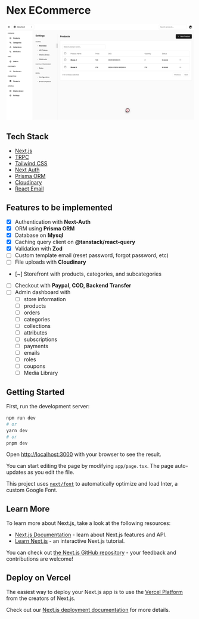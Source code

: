 # Nex ECommerce
![Image](public/ecommerce.png)

## Tech Stack
- [Next.js](https://nextjs.org)
- [TRPC](https://trpc.io/)
- [Tailwind CSS](https://tailwindcss.com)
- [Next Auth](https://next-auth.js.org/)
- [Prisma ORM](https://www.prisma.io/)
- [Cloudinary](https://cloudinary.com/)
- [React Email](https://react.email)

## Features to be implemented

- [x] Authentication with **Next-Auth**
- [x] ORM using **Prisma ORM**
- [x] Database on **Mysql**
- [x] Caching query client on **@tanstack/react-query**
- [x] Validation with **Zod**
- [ ] Custom template email (reset password, forgot password, etc)
- [ ] File uploads with **Cloudinary**
- [~] Storefront with products, categories, and subcategories
- [ ] Checkout with **Paypal, COD, Backend Transfer**
- [ ] Admin dashboard with 
  - [ ] store information
  - [ ] products 
  - [ ] orders 
  - [ ] categories
  - [ ] collections 
  - [ ] attributes
  - [ ] subscriptions 
  - [ ] payments 
  - [ ] emails 
  - [ ] roles
  - [ ] coupons
  - [ ] Media Library
<!-- - [x] User subscriptions with **Stripe** -->
<!-- - [x] Seller and customer workflows -->
<!-- - [x] Blog using **MDX** and **Contentlayer** -->
<!-- - [x] Newsletter subscription with **React Email** and **Resend** -->

## Getting Started

First, run the development server:

```bash
npm run dev
# or
yarn dev
# or
pnpm dev
```

Open [http://localhost:3000](http://localhost:3000) with your browser to see the result.

You can start editing the page by modifying `app/page.tsx`. The page auto-updates as you edit the file.

This project uses [`next/font`](https://nextjs.org/docs/basic-features/font-optimization) to automatically optimize and load Inter, a custom Google Font.

## Learn More

To learn more about Next.js, take a look at the following resources:

- [Next.js Documentation](https://nextjs.org/docs) - learn about Next.js features and API.
- [Learn Next.js](https://nextjs.org/learn) - an interactive Next.js tutorial.

You can check out [the Next.js GitHub repository](https://github.com/vercel/next.js/) - your feedback and contributions are welcome!

## Deploy on Vercel

The easiest way to deploy your Next.js app is to use the [Vercel Platform](https://vercel.com/new?utm_medium=default-template&filter=next.js&utm_source=create-next-app&utm_campaign=create-next-app-readme) from the creators of Next.js.

Check out our [Next.js deployment documentation](https://nextjs.org/docs/deployment) for more details.
